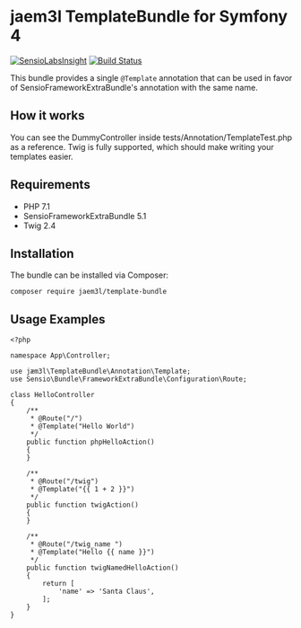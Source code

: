 jaem3l TemplateBundle for Symfony 4
===================================

[![SensioLabsInsight](https://insight.sensiolabs.com/projects/77bafc12-418f-4148-8b94-12960475e6f5/mini.png)](https://insight.sensiolabs.com/projects/77bafc12-418f-4148-8b94-12960475e6f5)
[![Build Status](https://travis-ci.org/jaem3l/TemplateBundle.svg?branch=master)](https://travis-ci.org/jaem3l/TemplateBundle)

This bundle provides a single `@Template` annotation that can be used in favor of
SensioFrameworkExtraBundle's annotation with the same name.

How it works
------------

You can see the DummyController inside tests/Annotation/TemplateTest.php as a reference.
Twig is fully supported, which should make writing your templates easier.

Requirements
------------

 - PHP 7.1
 - SensioFrameworkExtraBundle 5.1
 - Twig 2.4
 
Installation
------------

The bundle can be installed via Composer:

    composer require jaem3l/template-bundle

Usage Examples
--------------

    <?php

    namespace App\Controller;

    use jæm3l\TemplateBundle\Annotation\Template;
    use Sensio\Bundle\FrameworkExtraBundle\Configuration\Route;

    class HelloController
    {
        /**
         * @Route("/")
         * @Template("Hello World")
         */
        public function phpHelloAction()
        {
        }

        /**
         * @Route("/twig")
         * @Template("{{ 1 + 2 }}")
         */
        public function twigAction()
        {
        }

        /**
         * @Route("/twig_name ")
         * @Template("Hello {{ name }}")
         */
        public function twigNamedHelloAction()
        {
            return [
                'name' => 'Santa Claus',
            ];
        }
    }
